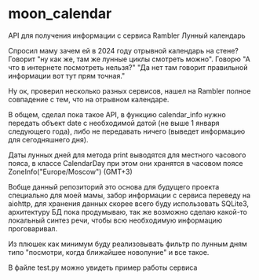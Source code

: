 # moon_calendar
API для получения информации с сервиса Rambler Лунный календарь

Спросил маму зачем ей в 2024 году отрывной календарь на стене?
Говорит "ну как же, там же лунные циклы смотреть можно".
Говорю "А что в интернете посмотреть нельзя?"
"Да нет там говорит правильной информации вот тут прям точная."

Ну ок, проверил несколько разных сервисов, нашел на Rambler полное совпадение с тем, что на отрывном календаре.

В общем, сделал пока такое API, в функцию calendar_info нужно передать объект date с необходимой датой (не выше 1 января следующего года), либо не передавать ничего (выведет информацию для сегодняшнего дня).

Даты лунных дней для метода print выводятся для местного часового пояса, в классе CalendarDay при этом они хранятся в часовом поясе ZoneInfo("Europe/Moscow") (GMT+3)

Вобще данный репозиторий это основа для будущего проекта специально для моей мамы, забор информации с сервиса переведу на aiohttp, для хранения данных скорее всего буду использовать SQLite3, архитектуру БД пока продумываю, так же возможно сделаю какой-то локальный синтез речи, чтобы всю необходимую информацию проговаривал.

Из плюшек как минимум буду реализовывать фильтр по лунным дням типо "посмотри, когда ближайшее новолуние" и все такое.

В файле test.py можно увидеть пример работы сервиса
